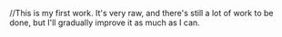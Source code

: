 //This is my first work. It's very raw, and there's still a lot of work to be done, but I'll gradually improve it as much as I can.
